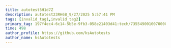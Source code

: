 ```yaml
---
title: autotest5H1d7Z
description: autotest23RH6B_9/27/2025 5:57:41 PM
tags: [invalid_tag1,invalid_tag2]
primary_tag: 197f4ec4-6c14-5b5e-9fb3-058e21403d41:tech/73554900100700000996/67838200100800006287
time: 498
author_profile: https://github.com/ksAutotests
author_name: ksAutotests
---
```

